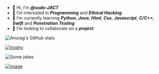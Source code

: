 - 👋 Hi, I’m ***@sudo-JACT***
- 👀 I’m interested in ***Programming*** and ***Ethical Hacking***
- 🌱 I’m currently learning ***Python***,  ***Java***,  ***Html***,  ***Css***,  ***Javascript***, ***C/C++***, ***Swift*** and ***Penetration Testing***
- 💞️ I’m looking to collaborate on a ***project***


![Anurag's GitHub stats](https://github-readme-stats.vercel.app/api?username=sudo-JACT&show_icons=true&theme=dark)

[![trophy](https://github-profile-trophy.vercel.app/?username=sudo-JACT&theme=onedark)](https://github.com/ryo-ma/github-profile-trophy)

<img src="https://readme-jokes.vercel.app/api?bgColor=%23000000&textColor=%23b38600&aColor=%2300ff00&borderColor=%23ffbf00" alt="Some jokes">

<a href="#"><img src="https://media.tenor.com/images/fb93d897700567742a0dd643ae2b922e/tenor.gif" alt="image"></a>

<!---
sudo-JACT/sudo-JACT is a ✨ special ✨ repository because its `README.md` (this file) appears on your GitHub profile.
You can click the Preview link to take a look at your changes.
--->
